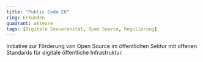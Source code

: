 ```yaml
---
title: "Public Code EU"
ring: Erkunden
quadrant: akteure
tags: [Digitale Souveränität, Open Source, Regulierung]
---
```


Initiative zur Förderung von Open Source im öffentlichen Sektor mit offenen Standards für digitale öffentliche Infrastruktur.
